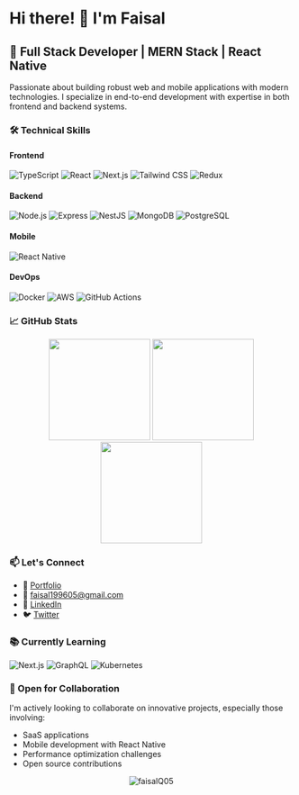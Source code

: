 # Hi there! 👋 I'm Faisal

## 🚀 Full Stack Developer | MERN Stack | React Native

Passionate about building robust web and mobile applications with modern technologies. I specialize in end-to-end development with expertise in both frontend and backend systems.

### 🛠️ Technical Skills

#### Frontend
![TypeScript](https://img.shields.io/badge/-TypeScript-3178C6?logo=typescript&logoColor=white)
![React](https://img.shields.io/badge/-React-61DAFB?logo=react&logoColor=black)
![Next.js](https://img.shields.io/badge/-Next.js-000000?logo=next.js&logoColor=white)
![Tailwind CSS](https://img.shields.io/badge/-Tailwind_CSS-38B2AC?logo=tailwind-css&logoColor=white)
![Redux](https://img.shields.io/badge/-Redux-764ABC?logo=redux&logoColor=white)

#### Backend
![Node.js](https://img.shields.io/badge/-Node.js-339933?logo=node.js&logoColor=white)
![Express](https://img.shields.io/badge/-Express-000000?logo=express&logoColor=white)
![NestJS](https://img.shields.io/badge/-NestJS-E0234E?logo=nestjs&logoColor=white)
![MongoDB](https://img.shields.io/badge/-MongoDB-47A248?logo=mongodb&logoColor=white)
![PostgreSQL](https://img.shields.io/badge/-PostgreSQL-4169E1?logo=postgresql&logoColor=white)

#### Mobile
![React Native](https://img.shields.io/badge/-React_Native-61DAFB?logo=react&logoColor=black)

#### DevOps
![Docker](https://img.shields.io/badge/-Docker-2496ED?logo=docker&logoColor=white)
![AWS](https://img.shields.io/badge/-AWS-232F3E?logo=amazon-aws&logoColor=white)
![GitHub Actions](https://img.shields.io/badge/-GitHub_Actions-2088FF?logo=github-actions&logoColor=white)


### 📈 GitHub Stats

<div align="center">
  <img height="180em" src="https://github-readme-stats.vercel.app/api?username=faisalQ05&show_icons=true&theme=dark&count_private=true&include_all_commits=true" />
  <img height="180em" src="https://github-readme-stats.vercel.app/api/top-langs/?username=faisalQ05&layout=compact&langs_count=8&theme=dark" />
  <img height="180em" src="https://github-readme-streak-stats.herokuapp.com/?user=faisalQ05&theme=dark" />
</div>

### 📫 Let's Connect

- 💼 [Portfolio](https://faisalq-portfolio.netlify.app)
- 📧 faisal199605@gmail.com
- 💬 [LinkedIn](your-linkedin-link)
- 🐦 [Twitter](your-twitter-link)

### 📚 Currently Learning

![Next.js](https://img.shields.io/badge/-Next.js-000000?logo=next.js&logoColor=white) 
![GraphQL](https://img.shields.io/badge/-GraphQL-E10098?logo=graphql&logoColor=white)
![Kubernetes](https://img.shields.io/badge/-Kubernetes-326CE5?logo=kubernetes&logoColor=white)

### 🤝 Open for Collaboration

I'm actively looking to collaborate on innovative projects, especially those involving:
- SaaS applications
- Mobile development with React Native
- Performance optimization challenges
- Open source contributions

<div align="center">
  <img src="https://komarev.com/ghpvc/?username=faisalQ05&label=Profile%20views&color=0e75b6&style=flat" alt="faisalQ05" /> 
</div>
